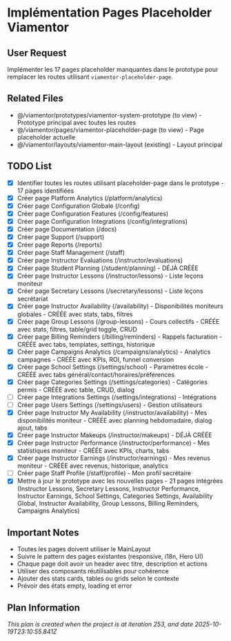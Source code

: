 # Implémentation Pages Placeholder Viamentor

## User Request
Implémenter les 17 pages placeholder manquantes dans le prototype pour remplacer les routes utilisant `viamentor-placeholder-page`.

## Related Files
- @/viamentor/prototypes/viamentor-system-prototype (to view) - Prototype principal avec toutes les routes
- @/viamentor/pages/viamentor-placeholder-page (to view) - Page placeholder actuelle
- @/viamentor/layouts/viamentor-main-layout (existing) - Layout principal

## TODO List
- [x] Identifier toutes les routes utilisant placeholder-page dans le prototype - 17 pages identifiées
- [x] Créer page Platform Analytics (/platform/analytics)
- [x] Créer page Configuration Globale (/config)
- [x] Créer page Configuration Features (/config/features)
- [x] Créer page Configuration Integrations (/config/integrations)
- [x] Créer page Documentation (/docs)
- [x] Créer page Support (/support)
- [x] Créer page Reports (/reports)
- [x] Créer page Staff Management (/staff)
- [x] Créer page Instructor Evaluations (/instructor/evaluations)
- [x] Créer page Student Planning (/student/planning) - DÉJÀ CRÉÉE
- [x] Créer page Instructor Lessons (/instructor/lessons) - Liste leçons moniteur
- [x] Créer page Secretary Lessons (/secretary/lessons) - Liste leçons secrétariat
- [x] Créer page Instructor Availability (/availability) - Disponibilités moniteurs globales - CRÉÉE avec stats, tabs, filtres
- [x] Créer page Group Lessons (/group-lessons) - Cours collectifs - CRÉÉE avec stats, filtres, table/grid toggle, CRUD
- [x] Créer page Billing Reminders (/billing/reminders) - Rappels facturation - CRÉÉE avec tabs, templates, settings, historique
- [x] Créer page Campaigns Analytics (/campaigns/analytics) - Analytics campagnes - CRÉÉE avec KPIs, ROI, funnel conversion
- [x] Créer page School Settings (/settings/school) - Paramètres école - CRÉÉE avec tabs général/contact/horaires/préférences
- [x] Créer page Categories Settings (/settings/categories) - Catégories permis - CRÉÉE avec table, CRUD, dialog
- [ ] Créer page Integrations Settings (/settings/integrations) - Intégrations
- [ ] Créer page Users Settings (/settings/users) - Gestion utilisateurs
- [x] Créer page Instructor My Availability (/instructor/availability) - Mes disponibilités moniteur - CRÉÉE avec planning hebdomadaire, dialog ajout, tabs
- [x] Créer page Instructor Makeups (/instructor/makeups) - DÉJÀ CRÉÉE
- [x] Créer page Instructor Performance (/instructor/performance) - Mes statistiques moniteur - CRÉÉE avec KPIs, charts, tabs
- [x] Créer page Instructor Earnings (/instructor/earnings) - Mes revenus moniteur - CRÉÉE avec revenus, historique, analytics
- [ ] Créer page Staff Profile (/staff/profile) - Mon profil secrétaire
- [x] Mettre à jour le prototype avec les nouvelles pages - 21 pages intégrées (Instructor Lessons, Secretary Lessons, Instructor Performance, Instructor Earnings, School Settings, Categories Settings, Availability Global, Instructor Availability, Group Lessons, Billing Reminders, Campaigns Analytics)

## Important Notes
- Toutes les pages doivent utiliser le MainLayout
- Suivre le pattern des pages existantes (responsive, i18n, Hero UI)
- Chaque page doit avoir un header avec titre, description et actions
- Utiliser des composants réutilisables pour cohérence
- Ajouter des stats cards, tables ou grids selon le contexte
- Prévoir des états empty, loading et error
  
## Plan Information
*This plan is created when the project is at iteration 253, and date 2025-10-19T23:10:55.841Z*
